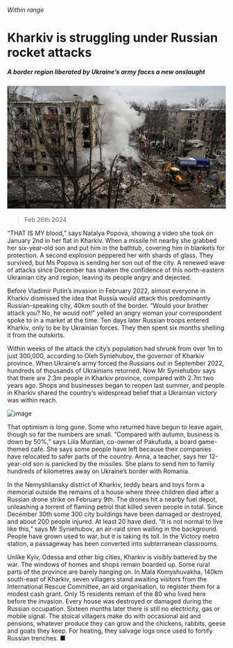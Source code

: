 ###### Within range

# Kharkiv is struggling under Russian rocket attacks 

##### A border region liberated by Ukraine’s army faces a new onslaught 

![image](images/20240302_EUP502.jpg) 

> Feb 26th 2024 

“THAT IS MY blood,” says Natalya Popova, showing a video she took on January 2nd in her flat in Kharkiv. When a missile hit nearby she grabbed her six-year-old son and put him in the bathtub, covering him in blankets for protection. A second explosion peppered her with shards of glass. They survived, but Ms Popova is sending her son out of the city. A renewed wave of attacks since December has shaken the confidence of this north-eastern Ukrainian city and region, leaving its people angry and dejected. 

Before Vladimir Putin’s invasion in February 2022, almost everyone in Kharkiv dismissed the idea that Russia would attack this predominantly Russian-speaking city, 40km south of the border. “Would your brother attack you? No, he would not!” yelled an angry woman your correspondent spoke to in a market at the time. Ten days later Russian troops entered Kharkiv, only to be  by Ukrainian forces. They then spent six months shelling it from the outskirts. 


Within weeks of the attack the city’s population had shrunk from over 1m to just 300,000, according to Oleh Syniehubov, the governor of Kharkiv province. When Ukraine’s army forced the Russians out in September 2022, hundreds of thousands of Ukrainians returned. Now Mr Syniehubov says that there are 2.3m people in Kharkiv province, compared with 2.7m two years ago. Shops and businesses began to reopen last summer, and people in Kharkiv shared the country’s widespread belief that a Ukrainian victory was within reach. 

![image](images/20240302_EUM918.png) 


That optimism is long gone. Some who returned have begun to leave again, though so far the numbers are small. “Compared with autumn, business is down by 50%,” says Lilia Muntian, co-owner of Pakufuda, a board game-themed café. She says some people have left because their companies have relocated to safer parts of the country. Anna, a teacher, says her 12-year-old son is panicked by the missiles. She plans to send him to family hundreds of kilometres away on Ukraine’s border with Romania. 

In the Nemyshliansky district of Kharkiv, teddy bears and toys form a memorial outside the remains of a house where three children died after a Russian drone strike on February 9th. The drones hit a nearby fuel depot, unleashing a torrent of flaming petrol that killed seven people in total. Since December 30th some 300 city buildings have been damaged or destroyed, and about 200 people injured. At least 20 have died. “It is not normal to live like this,” says Mr Syniehubov, an air-raid siren wailing in the background. People have grown used to war, but it is taking its toll. In the Victory metro station, a passageway has been converted into subterranean classrooms. 

Unlike Kyiv, Odessa and other big cities, Kharkiv is visibly battered by the war. The windows of homes and shops remain boarded up. Some rural parts of the province are barely hanging on. In Mala Komyshuvakha, 140km south-east of Kharkiv, seven villagers stand awaiting visitors from the International Rescue Committee, an aid organisation, to register them for a modest cash grant. Only 15 residents remain of the 80 who lived here before the invasion. Every house was destroyed or damaged during the Russian occupation. Sixteen months later there is still no electricity, gas or mobile signal. The stoical villagers make do with occasional aid and pensions, whatever produce they can grow and the chickens, rabbits, geese and goats they keep. For heating, they salvage logs once used to fortify Russian trenches. ■


